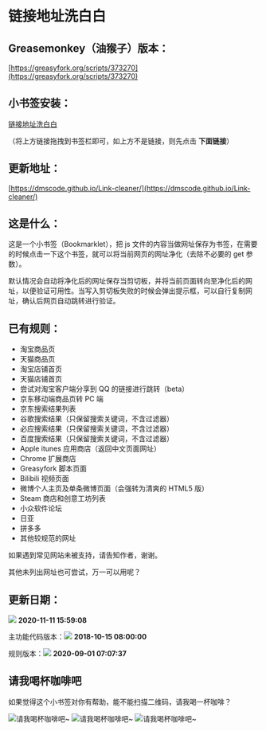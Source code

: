 # 链接地址洗白白

## Greasemonkey（油猴子）版本：

[https://greasyfork.org/scripts/373270](https://greasyfork.org/scripts/373270)

## 小书签安装：

<a href="javascript:(function(){console.info('Version: 0.1.12');const rules={'www.bilibili.com':{testReg:/^http(?:s)?:\/\/www\.bilibili\.com\/video\/(av\d+).*$/i,replace:'https://www.bilibili.com/$1',query:['p'],hash:!0},'itunes.apple.com':{testReg:/^http(?:s)?:\/\/itunes\.apple\.com\/(?:\w{2}\/)?([^\/]+)\/(?:[^\/]+\/)?((?:id)\d+).*$/i,replace:'https://itunes.apple.com/cn/$1/$2'},'apps.apple.com':{testReg:/^http(?:s)?:\/\/apps\.apple\.com\/(?:\w{2}\/)?([^\/]+)\/(?:[^\/]+\/)?((?:id)\d+).*$/i,replace:'https://apps.apple.com/cn/$1/$2'},'microsoft.com/win10-store':{testReg:/^http(?:s)?:\/\/www\.microsoft\.com\/[a-zA-Z-]{2,5}\/p\/[^/]+\/([a-zA-Z0-9]{12,})(?:[^a-zA-Z0-9].*|$)/i,replace:'https://www.microsoft.com/store/apps/$1'},'chrome.google.com/webstore':{testReg:/^http(?:s)?:\/\/chrome\.google\.com\/webstore\/detail\/[^\/]+\/([a-z]{32}).*/i,replace:'https://chrome.google.com/webstore/detail/$1'},'s.taobao.com':{testReg:/^http(?:s)?:\/\/s\.taobao\.com\/search.*$/i,replace:'https://s.taobao.com/search',query:['q']},'list.tmall.com':{testReg:/^http(?:s)?:\/\/list\.tmall\.com\/search_product\.htm.*$/i,replace:'https://list.tmall.com/search_product.htm',query:['q']},'item.taobao.com':{testReg:/^http(?:s)?:\/\/item\.taobao\.com\/item\.htm.*$/i,replace:'https://item.taobao.com/item.htm',query:['id']},'detail.tmall.com':{testReg:/^http(?:s)?:\/\/detail\.tmall\.com\/item\.htm.*$/i,replace:'https://detail.tmall.com/item.htm',query:['id']},'taobao/tmall.com/shop':{testReg:/^http(?:s)?:\/\/(\w+)\.(taobao|tmall)\.com\/shop\/view_shop\.htm.*$/i,replace:'https://$1.$2.com/'},'c.pc.qq.com':{testReg:/^http(?:s)?:\/\/c\.pc\.qq\.com\/middle.html\?.*pfurl=([^&]*)(?:&.*$|$)/i,replace:'$1',query:[],methods:['decodeUrl']},'item.m.jd.com':{testReg:/^http(?:s)?:\/\/item\.m\.jd\.com\/product\/(\d+)\.html(\?.*)?$/i,replace:'https://item.jd.com/$1.html'},'item.m.jd.com/ware/':{testReg:/^http(?:s)?:\/\/item\.m\.jd\.com\/ware\/view\.action\?.*wareId=(\d+).*$/i,replace:'https://item.jd.com/$1.html'},'search.jd.com':{testReg:/^http(?:s)?:\/\/search\.jd\.com\/Search\?.*$/i,query:['keyword','enc']},'re.jd.com':{testReg:/^http(?:s)?:\/\/re\.jd\.com\/cps\/item\/(\d+)\.html.*$/i,replace:'https://item.jd.com/$1.html'},'weibo.com/u':{testReg:/^http(?:s)?:\/\/(?:www\.)?weibo\.com\/u\/(\d+)(\?.*)?$/i,replace:'https://m.weibo.cn/$1'},'weibo.com':{testReg:/^http(?:s)?:\/\/(?:www\.)?weibo\.com\/(?:\d+)\/(\w+)(\?.*)?$/i,replace:'https://m.weibo.cn/status/$1'},'greasyfork.org/script/tabs':{testReg:/^http(?:s)?:\/\/(?:www\.)?greasyfork\.org\/(?:[\w-]*\/)?scripts\/(\d+)-[^//]*\/(code|versions|stats|derivatives|admin).*$/i,replace:'https://greasyfork.org/scripts/$1/$2',hash:!0},'greasyfork.org':{testReg:/^http(?:s)?:\/\/(?:www\.)?greasyfork\.org\/(?:[\w-]*\/)?(scripts|users)\/(\d+)-[^//]*$/i,replace:'https://greasyfork.org/$1/$2'},'greasyfork.org/scripts/list':{testReg:/^http(?:s)?:\/\/(?:www\.)?greasyfork\.org\/(?:[\w-]*\/)?scripts\?.*$/i,query:['set','page']},'greasyfork.org/script/discussions':{testReg:/^http(?:s)?:\/\/(?:www\.)?greasyfork\.org\/(?:[\w-]*\/)?scripts\/(\d+)-[^//]*\/discussions\/(\d+).*$/i,replace:'https://greasyfork.org/scripts/$1/discussions/$2',hash:!0},'greasyfork.org/discussions':{testReg:/^http(?:s)?:\/\/(?:www\.)?greasyfork\.org\/(?:[\w-]*\/)?discussions\/(greasyfork|development|requests)\/(\d+)(?:[^\d].*)?$/i,replace:'https://greasyfork.org/discussions/$1/$2',hash:!0},'store.steampowered.com|steamcommunity.com':{testReg:/^http(?:s)?:\/\/(store\.steampowered|steamcommunity)\.com\/app\/(\d+).*$/i,replace:'https://$1.com/app/$2'},'meta.appinn.com':{testReg:/^http(?:s)?:\/\/meta\.appinn\.net\/t(?:\/[^/]*)*?\/(\d+)(\/.*$|$)/i,replace:'https://meta.appinn.net/t/$1'},'amazon.co.jp':{testReg:/^http(?:s)?:\/\/(?:www\.)?amazon\.co\.jp\/([^\/]+)\/dp\/(\w+)\/.*$/i,replace:'https://www.amazon.co.jp/$1/dp/$2'},'yangkeduo.com':{testReg:/^http(?:s)?:\/\/mobile\.yangkeduo\.com\/goods.html\?.*$/i,query:['goods_id']},'trello.com':{testReg:/^http(?:s)?:\/\/(?:www\.)?trello\.com\/(\w)\/(\w+)(\/.*$|$)/i,replace:'https://trello.com/$1/$2',hash:!0},other:{testReg:/^(http(?:s)?:\/\/[^?#]*)[?#].*$/i,query:['id','tid','uid','q','wd','query','keyword','keywords']}};const pureUrl=function(url=window.location.href){const hash=url.replace(/^[^#]*(#.*)?$/,'$1'),base=url.replace(/(\?|#).*$/,'');let pureUrl=url;const getQueryString=function(key){let ret=url.match(new RegExp('(?:\\?|&)('+key+'=[^?#&]*)','i'));return null===ret?'':ret[1]},methods={decodeUrl:function(url){return decodeURIComponent(url)}};for(let i in rules){let rule=rules[i],reg=rule.testReg,replace=rule.replace;if(reg.test(url)){let newQuerys='';void 0!==rule.query&&rule.query.length>0&&rule.query.map(query=>{const ret=getQueryString(query);''!==ret&&(newQuerys+=(newQuerys.length?'&':'?')+ret)}),newQuerys+=void 0!==rule.hash&&rule.hash?hash:'',pureUrl=(void 0===replace?base:url.replace(reg,replace))+newQuerys,void 0!==rule.methods&&rule.methods.length>0&&rule.methods.map(methodName=>{pureUrl=methods[methodName](pureUrl)});break}}return pureUrl}();let newnode=document.createElement('input');newnode.id='pure-url-for-copy',newnode.value=pureUrl,document.body.appendChild(newnode);let copyinput=document.getElementById('pure-url-for-copy');copyinput.select();try{document.execCommand('copy');window.location.href===pureUrl?window.location.reload():window.location.href=pureUrl}catch(err){null!=prompt('净化后的网址是：',pureUrl)&&(window.location.href=pureUrl)}document.body.removeChild(copyinput)})();">链接地址洗白白</a>

（将上方链接拖拽到书签栏即可，如上方不是链接，则先点击 **下面链接**）

## 更新地址：

[https://dmscode.github.io/Link-cleaner/](https://dmscode.github.io/Link-cleaner/)

## 这是什么：

这是一个小书签（Bookmarklet），把 js 文件的内容当做网址保存为书签，在需要的时候点击一下这个书签，就可以将当前网页的网址净化（去除不必要的 get 参数）。

默认情况会自动将净化后的网址保存当剪切板，并将当前页面转向至净化后的网址，以便验证可用性。当写入剪切板失败的时候会弹出提示框，可以自行复制网址，确认后网页自动跳转进行验证。

## 已有规则：

- 淘宝商品页
- 天猫商品页
- 淘宝店铺首页
- 天猫店铺首页
- 尝试对淘宝客户端分享到 QQ 的链接进行跳转（beta）
- 京东移动端商品页转 PC 端
- 京东搜索结果列表
- 谷歌搜索结果（只保留搜索关键词，不含过滤器）
- 必应搜索结果（只保留搜索关键词，不含过滤器）
- 百度搜索结果（只保留搜索关键词，不含过滤器）
- Apple itunes 应用商店（返回中文页面网址）
- Chrome 扩展商店
- Greasyfork 脚本页面
- Bilibili 视频页面
- 微博个人主页及单条微博页面（会强转为清爽的 HTML5 版）
- Steam 商店和创意工坊列表
- 小众软件论坛
- 日亚
- 拼多多
- 其他较规范的网址

如果遇到常见网站未被支持，请告知作者，谢谢。

其他未列出网址也可尝试，万一可以用呢？

## 更新日期：

![](https://img.shields.io/badge/Version-0.1.12-blue?style=for-the-badge) **2020-11-11 15:59:08**

主功能代码版本：![](https://img.shields.io/badge/Main%20Version-0.0.1-yellow?style=for-the-badge) **2018-10-15 08:00:00**

规则版本：![](https://img.shields.io/badge/Rules%20Version-0.0.5-pink?style=for-the-badge) **2020-09-01 07:07:37**


## 请我喝杯咖啡吧

如果觉得这个小书签对你有帮助，能不能扫描二维码，请我喝一杯咖啡？

![请我喝杯咖啡吧~](./Greasemonkey/images/AliPay-360.png)
![请我喝杯咖啡吧~](./Greasemonkey/images/WePay-360.png)
![请我喝杯咖啡吧~](./Greasemonkey/images/QQPay-360.png)
